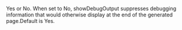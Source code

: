 Yes or No. When set to No, showDebugOutput suppresses debugging information that would
otherwise display at the end of the generated page.Default is Yes.